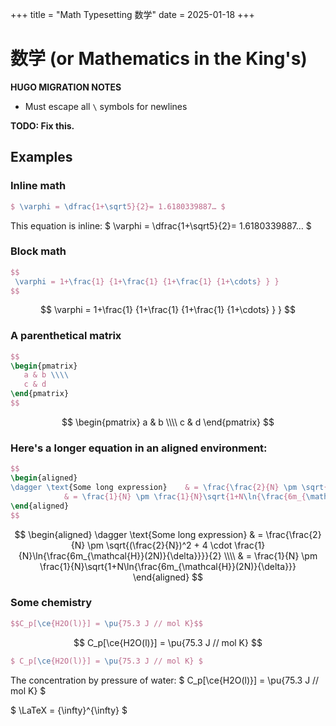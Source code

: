 +++
title = "Math Typesetting 数学"
date = 2025-01-18
+++

# 数学 (or Mathematics in the King's)

**HUGO MIGRATION NOTES**
- Must escape all `\` symbols for newlines

**TODO: Fix this.**

## Examples

### Inline math
```latex
$ \varphi = \dfrac{1+\sqrt5}{2}= 1.6180339887… $
```

This equation is inline: $ \varphi = \dfrac{1+\sqrt5}{2}= 1.6180339887… $


### Block math
```latex
$$
 \varphi = 1+\frac{1} {1+\frac{1} {1+\frac{1} {1+\cdots} } } 
$$
```

$$
 \varphi = 1+\frac{1} {1+\frac{1} {1+\frac{1} {1+\cdots} } } 
$$


### A parenthetical matrix
```latex
$$
\begin{pmatrix}
   a & b \\\\
   c & d
\end{pmatrix}
$$
```

$$
\begin{pmatrix}
   a & b \\\\
   c & d
\end{pmatrix}
$$

### Here's a longer equation in an aligned environment:
```latex
$$
\begin{aligned}
\dagger \text{Some long expression}    & = \frac{\frac{2}{N} \pm \sqrt{(\frac{2}{N})^2 + 4 \cdot \frac{1}{N}\ln{\frac{6m_{\mathcal{H}}(2N)}{\delta}}}}{2} \\\\
            & = \frac{1}{N} \pm \frac{1}{N}\sqrt{1+N\ln{\frac{6m_{\mathcal{H}}(2N)}{\delta}}}
\end{aligned}
$$
```

$$
\begin{aligned}
\dagger \text{Some long expression}    & = \frac{\frac{2}{N} \pm \sqrt{(\frac{2}{N})^2 + 4 \cdot \frac{1}{N}\ln{\frac{6m_{\mathcal{H}}(2N)}{\delta}}}}{2} \\\\
            & = \frac{1}{N} \pm \frac{1}{N}\sqrt{1+N\ln{\frac{6m_{\mathcal{H}}(2N)}{\delta}}}
\end{aligned}
$$


### Some chemistry

```latex
$$C_p[\ce{H2O(l)}] = \pu{75.3 J // mol K}$$
```

$$
C_p[\ce{H2O(l)}] = \pu{75.3 J // mol K}
$$

```latex
$ C_p[\ce{H2O(l)}] = \pu{75.3 J // mol K} $
```

The concentration by pressure of water: $ C_p[\ce{H2O(l)}] = \pu{75.3 J // mol K} $

$ \LaTeX = {\infty}^{\infty} $
